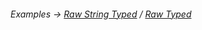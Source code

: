 ###### Examples -> [Raw String Typed](../../examples/raw-raw-string-typed.md) / [Raw Typed](../../examples/raw-raw-typed.md)
